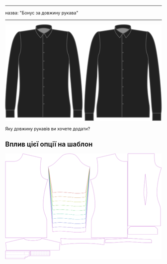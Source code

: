 - - -
назва: "Бонус за довжину рукава"
- - -

![Бонус за довжину рукава](sleevelengthbonus.svg)

Яку довжину рукавів ви хочете додати?

## Вплив цієї опції на шаблон

![На цьому зображенні показано вплив цієї опції шляхом накладання декількох варіантів, які мають різне значення для цієї опції](simon_sleevelengthbonus_sample.svg "Вплив цієї опції на шаблон")
